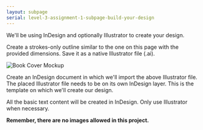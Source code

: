```yaml
---
layout: subpage
serial: level-3-assignment-1-subpage-build-your-design
---
```

We'll be using InDesign and optionally Illustrator to create your design.

Create a strokes-only outline similar to the one on this page with the provided dimensions. Save it as a native Illustrator file (.ai).

![Book Cover Mockup]({{site.url}}/svg/book-cover-mockup.svg)

Create an InDesign document in which we'll import the above Illustrator file. The placed Illustrator file needs to be on its own InDesign layer. This is the template on which we'll create our design.

All the basic text content will be created in InDesign. Only use Illustrator when necessary.

**Remember, there are no images allowed in this project.**